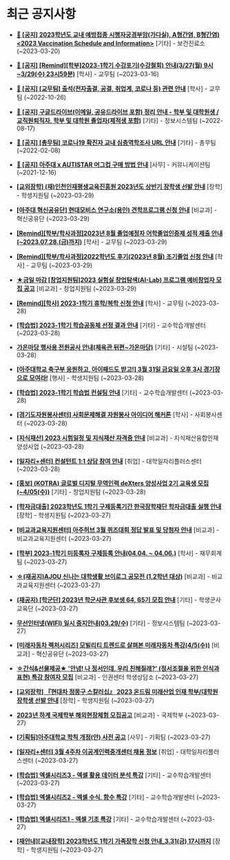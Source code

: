 # 최근 공지사항

* **[📌 [공지] 2023학년도 교내 예방접종 시행자궁경부암(가다실), A형간염, B형간염) &lt;2023 Vaccination Schedule and Information&gt;](http://ajou.ac.kr/kr/ajou/notice.do?mode=view&amp;articleNo=212238&amp;article.offset=0&amp;articleLimit=30)**
 [기타] - 보건진료소 (~2023-03-20)

* **[📌 [공지] [Remind][학부]2023-1학기 수강포기(수강철회) 안내(3/27(월) 9시~3/29(수) 23시59분)](http://ajou.ac.kr/kr/ajou/notice.do?mode=view&amp;articleNo=212105&amp;article.offset=0&amp;articleLimit=30)**
 [학사] - 교무팀 (~2023-03-16)

* **[📌 [공지] [교무팀] 출석(전자출결, 공결, 취업계, 코로나 등) 관련 안내](http://ajou.ac.kr/kr/ajou/notice.do?mode=view&amp;articleNo=205552&amp;article.offset=0&amp;articleLimit=30)**
 [학사] - 교무팀 (~2022-10-26)

* **[📌 [공지] 구글드라이브(이메일, 공유드라이브 포함) 정리 안내 - 학부 및 대학원생 / 교직원퇴직자, 학부 및 대학원 졸업자(제적생 포함)](http://ajou.ac.kr/kr/ajou/notice.do?mode=view&amp;articleNo=202858&amp;article.offset=0&amp;articleLimit=30)**
 [기타] - 정보시스템팀 (~2022-08-17)

* **[📌 [공지] [총무팀] 코로나19 확진자 교내 심층역학조사 URL 안내](http://ajou.ac.kr/kr/ajou/notice.do?mode=view&amp;articleNo=180493&amp;article.offset=0&amp;articleLimit=30)**
 [기타] - 총무팀 (~2022-02-08)

* **[📌 [공지] 아주대 x AUTISTAR 머그컵 구매 방법 안내](http://ajou.ac.kr/kr/ajou/notice.do?mode=view&amp;articleNo=147976&amp;article.offset=0&amp;articleLimit=30)**
 [사무] - 커뮤니케이션팀 (~2021-12-16)

* **[[교외장학] (재)인천인재평생교육진흥원 2023년도 상반기 장학생 선발 안내](http://ajou.ac.kr/kr/ajou/notice.do?mode=view&amp;articleNo=212728&amp;article.offset=0&amp;articleLimit=30)**
 [장학] - 학생지원팀 (~2023-03-29)

* **[[아주대 혁신공유단] 현대모비스 연구소(용인) 견학프로그램 신청 안내](http://ajou.ac.kr/kr/ajou/notice.do?mode=view&amp;articleNo=212725&amp;article.offset=0&amp;articleLimit=30)**
 [비교과] - 혁신공유단 (~2023-03-29)

* **[[Remind][학부/학사과정]2023년 8월 졸업예정자 어학졸업인증제 성적 제출 안내(~2023.07.28.(금)까지)](http://ajou.ac.kr/kr/ajou/notice.do?mode=view&amp;articleNo=212723&amp;article.offset=0&amp;articleLimit=30)**
 [학사] - 교무팀 (~2023-03-29)

* **[[Remind][학부/학사과정]2022학년도 후기(2023년 8월) 조기졸업 신청 안내](http://ajou.ac.kr/kr/ajou/notice.do?mode=view&amp;articleNo=212722&amp;article.offset=0&amp;articleLimit=30)**
 [학사] - 교무팀 (~2023-03-29)

* **[★금일 마감 [창업지원팀]2023 실험실 창업탐색(AI-Lab) 프로그램 예비창업자 모집 공고](http://ajou.ac.kr/kr/ajou/notice.do?mode=view&amp;articleNo=212718&amp;article.offset=0&amp;articleLimit=30)**
 [비교과] - 창업지원팀 (~2023-03-29)

* **[[Remind][학사] 2023-1학기 휴학/복학 신청 안내](http://ajou.ac.kr/kr/ajou/notice.do?mode=view&amp;articleNo=212711&amp;article.offset=0&amp;articleLimit=30)**
 [학사] - 교무팀 (~2023-03-28)

* **[[학습법] 2023-1학기 학습공동체 선정 결과 안내](http://ajou.ac.kr/kr/ajou/notice.do?mode=view&amp;articleNo=212708&amp;article.offset=0&amp;articleLimit=30)**
 [기타] - 교수학습개발센터 (~2023-03-28)

* **[가온마당 행사용 전원공사 안내(체육관 뒤편~가온마당)](http://ajou.ac.kr/kr/ajou/notice.do?mode=view&amp;articleNo=212690&amp;article.offset=0&amp;articleLimit=30)**
 [기타] - 시설팀 (~2023-03-28)

* **[[아주대학교 축구부 응원하고, 아이패드도 받고!] 3월 31일 금요일 오후 3시 경기장으로 모여라!](http://ajou.ac.kr/kr/ajou/notice.do?mode=view&amp;articleNo=212689&amp;article.offset=0&amp;articleLimit=30)**
 [행사] - 학생지원팀 (~2023-03-28)

* **[[학습법] 2023-1학기 학습법 컨설팅 안내](http://ajou.ac.kr/kr/ajou/notice.do?mode=view&amp;articleNo=212678&amp;article.offset=0&amp;articleLimit=30)**
 [기타] - 교수학습개발센터 (~2023-03-28)

* **[[경기도자원봉사센터] 사회문제해결 자원봉사 아이디어 해커톤](http://ajou.ac.kr/kr/ajou/notice.do?mode=view&amp;articleNo=212676&amp;article.offset=0&amp;articleLimit=30)**
 [학사] - 사회봉사센터 (~2023-03-28)

* **[[지식재산] 2023 시험일정 및 지식재산 자격증 안내](http://ajou.ac.kr/kr/ajou/notice.do?mode=view&amp;articleNo=212674&amp;article.offset=0&amp;articleLimit=30)**
 [비교과] - 지식재산융합인재양성사업 (~2023-03-28)

* **[[일자리+센터] 컨설턴트 1:1 상담 참여 안내](http://ajou.ac.kr/kr/ajou/notice.do?mode=view&amp;articleNo=212672&amp;article.offset=0&amp;articleLimit=30)**
 [취업] - 대학일자리플러스센터 (~2023-03-28)

* **[[홍보] (KOTRA) 글로벌 디지털 무역인력 deXters 양성사업 2기 교육생 모집(~4/05(수))](http://ajou.ac.kr/kr/ajou/notice.do?mode=view&amp;articleNo=212669&amp;article.offset=0&amp;articleLimit=30)**
 [기타] - 창업지원팀 (~2023-03-28)

* **[[학자금대출] 2023학년도 1학기 구제등록기간 한국장학재단 학자금대출 실행 안내](http://ajou.ac.kr/kr/ajou/notice.do?mode=view&amp;articleNo=212649&amp;article.offset=0&amp;articleLimit=30)**
 [장학] - 학생지원팀 (~2023-03-27)

* **[[비교과교육지원센터] 아주허브 3월 퀴즈대회 정답 발표 및 당첨자 안내](http://ajou.ac.kr/kr/ajou/notice.do?mode=view&amp;articleNo=212648&amp;article.offset=0&amp;articleLimit=30)**
 [비교과] - 비교과교육지원센터 (~2023-03-27)

* **[[학부] 2023-1학기 미등록자 구제등록 안내(04.04. ~ 04.06.)](http://ajou.ac.kr/kr/ajou/notice.do?mode=view&amp;articleNo=212647&amp;article.offset=0&amp;articleLimit=30)**
 [학사] - 재무회계팀 (~2023-03-27)

* **[☆(재공지)AJOU 신나는 대학생활 브이로그 공모전 (1,2학년 대상)](http://ajou.ac.kr/kr/ajou/notice.do?mode=view&amp;articleNo=212639&amp;article.offset=0&amp;articleLimit=30)**
 [비교과] - 비교과교육지원센터 (~2023-03-27)

* **[(재공지) [학군단] 2023년 학군사관 후보생 64, 65기 모집 안내](http://ajou.ac.kr/kr/ajou/notice.do?mode=view&amp;articleNo=212634&amp;article.offset=0&amp;articleLimit=30)**
 [기타] - 학생군사교육단 (~2023-03-27)

* **[무선인터넷(WIFI) 일시 중지안내(03.29/수)](http://ajou.ac.kr/kr/ajou/notice.do?mode=view&amp;articleNo=212631&amp;article.offset=0&amp;articleLimit=30)**
 [기타] - 정보시스템팀 (~2023-03-27)

* **[[미래자동차 렉처시리즈] 모빌리티 트렌드로 살펴본 미래자동차 특강(4/5(수))](http://ajou.ac.kr/kr/ajou/notice.do?mode=view&amp;articleNo=212626&amp;article.offset=0&amp;articleLimit=30)**
 [비교과] - 혁신공유단 (~2023-03-27)

* **[☆간식&amp;선물제공★ &#x27;안녕! 나 정서인데, 우리 친해질래?&#x27; (정서조절을 위한 인식과 표현) 특강 참여자 모집](http://ajou.ac.kr/kr/ajou/notice.do?mode=view&amp;articleNo=212624&amp;article.offset=0&amp;articleLimit=30)**
 [비교과] - 인권센터 학생상담소 (~2023-03-27)

* **[[교외장학] 『현대차 정몽구 스칼러십』 2023 온드림 미래산업 인재 학부/대학원 장학생 선발 안내](http://ajou.ac.kr/kr/ajou/notice.do?mode=view&amp;articleNo=212622&amp;article.offset=0&amp;articleLimit=30)**
 [장학] - 학생지원팀 (~2023-03-27)

* **[2023년 하계 국제학부 해외현장체험 모집공고](http://ajou.ac.kr/kr/ajou/notice.do?mode=view&amp;articleNo=212620&amp;article.offset=0&amp;articleLimit=30)**
 [비교과] - 국제학부 (~2023-03-27)

* **[[기획팀]아주대학교 학칙 개정(안) 사전 공고](http://ajou.ac.kr/kr/ajou/notice.do?mode=view&amp;articleNo=212618&amp;article.offset=0&amp;articleLimit=30)**
 [사무] - 기획팀 (~2023-03-27)

* **[[일자리+센터] 3월 4주차 이공계인력중개센터 채용 정보](http://ajou.ac.kr/kr/ajou/notice.do?mode=view&amp;articleNo=212617&amp;article.offset=0&amp;articleLimit=30)**
 [취업] - 대학일자리플러스센터 (~2023-03-27)

* **[[학습법] 엑셀시리즈3 - 엑셀 활용 데이터 분석 특강](http://ajou.ac.kr/kr/ajou/notice.do?mode=view&amp;articleNo=212614&amp;article.offset=0&amp;articleLimit=30)**
 [기타] - 교수학습개발센터 (~2023-03-27)

* **[[학습법] 엑셀시리즈2 - 엑셀 수식, 함수 특강](http://ajou.ac.kr/kr/ajou/notice.do?mode=view&amp;articleNo=212613&amp;article.offset=0&amp;articleLimit=30)**
 [기타] - 교수학습개발센터 (~2023-03-27)

* **[[학습법] 엑셀시리즈1 - 엑셀 기초 특강](http://ajou.ac.kr/kr/ajou/notice.do?mode=view&amp;articleNo=212612&amp;article.offset=0&amp;articleLimit=30)**
 [기타] - 교수학습개발센터 (~2023-03-27)

* **[[재안내][교내장학] 2023학년도 1학기 가족장학 신청 안내_3.31(금) 17시까지](http://ajou.ac.kr/kr/ajou/notice.do?mode=view&amp;articleNo=212608&amp;article.offset=0&amp;articleLimit=30)**
 [장학] - 학생지원팀 (~2023-03-27)
